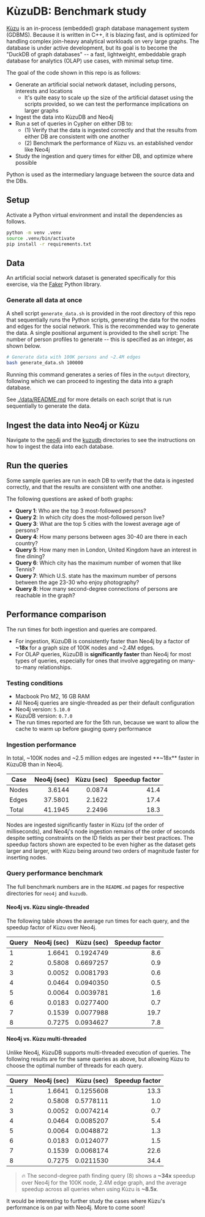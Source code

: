 # KùzuDB: Benchmark study

[Kùzu](https://kuzudb.com/) is an in-process (embedded) graph database management system (GDBMS). Because it is written in C++, it is blazing fast, and is optimized for handling complex join-heavy analytical workloads on very large graphs. The database is under active development, but its goal is to become the "DuckDB of graph databases" -- a fast, lightweight, embeddable graph database for analytics (OLAP) use cases, with minimal setup time.

The goal of the code shown in this repo is as follows:

* Generate an artificial social network dataset, including persons, interests and locations
  * It's quite easy to scale up the size of the artificial dataset using the scripts provided, so we can test the performance implications on larger graphs
* Ingest the data into KùzuDB and Neo4j
* Run a set of queries in Cypher on either DB to:
  * (1) Verify that the data is ingested correctly and that the results from either DB are consistent with one another
  * (2) Benchmark the performance of Kùzu vs. an established vendor like Neo4j
* Study the ingestion and query times for either DB, and optimize where possible

Python is used as the intermediary language between the source data and the DBs.

## Setup

Activate a Python virtual environment and install the dependencies as follows.

```sh
python -m venv .venv
source .venv/bin/activate
pip install -r requirements.txt
```

## Data

An artificial social network dataset is generated specifically for this exercise, via the [Faker](https://faker.readthedocs.io/en/master/) Python library.


### Generate all data at once

A shell script `generate_data.sh` is provided in the root directory of this repo that sequentially runs the Python scripts, generating the data for the nodes and edges for the social network. This is the recommended way to generate the data. A single positional argument is provided to the shell script: The number of person profiles to generate -- this is specified as an integer, as shown below.

```sh
# Generate data with 100K persons and ~2.4M edges
bash generate_data.sh 100000
```

Running this command generates a series of files in the `output` directory, following which we can proceed to ingesting the data into a graph database.

See [./data/README.md](./data/README.md) for more details on each script that is run sequentially to generate the data.

## Ingest the data into Neo4j or Kùzu

Navigate to the [neo4j](./neo4j) and the [kuzudb](./kuzudb/) directories to see the instructions on how to ingest the data into each database.

## Run the queries

Some sample queries are run in each DB to verify that the data is ingested correctly, and that the results are consistent with one another.

The following questions are asked of both graphs:

* **Query 1**: Who are the top 3 most-followed persons?
* **Query 2**: In which city does the most-followed person live?
* **Query 3**: What are the top 5 cities with the lowest average age of persons?
* **Query 4**: How many persons between ages 30-40 are there in each country?
* **Query 5**: How many men in London, United Kingdom have an interest in fine dining?
* **Query 6**: Which city has the maximum number of women that like Tennis?
* **Query 7**: Which U.S. state has the maximum number of persons between the age 23-30 who enjoy photography?
* **Query 8**: How many second-degree connections of persons are reachable in the graph?

## Performance comparison

The run times for both ingestion and queries are compared.

* For ingestion, KùzuDB is consistently faster than Neo4j by a factor of **~18x** for a graph size of 100K nodes and ~2.4M edges.
* For OLAP queries, KùzuDB is **significantly faster** than Neo4j for most types of queries, especially for ones that involve aggregating on many-to-many relationships.

### Testing conditions

* Macbook Pro M2, 16 GB RAM
* All Neo4j queries are single-threaded as per their default configuration
* Neo4j version: `5.10.0`
* KùzuDB version: `0.7.0`
* The run times reported are for the 5th run, because we want to allow the cache to warm up before gauging query performance

### Ingestion performance

In total, ~100K nodes and ~2.5 million edges are ingested **~18x** faster in KùzuDB than in Neo4j.

Case | Neo4j (sec) | Kùzu (sec) | Speedup factor
--- | ---: | ---: | ---:
Nodes | 3.6144 | 0.0874 | 41.4
Edges | 37.5801 | 2.1622 | 17.4
Total | 41.1945 | 2.2496 | 18.3

Nodes are ingested significantly faster in Kùzu (of the order of milliseconds), and Neo4j's node ingestion remains of the order of seconds despite setting constraints on the ID fields as per their best practices. The speedup factors shown are expected to be even higher as the dataset gets larger and larger, with Kùzu being around two orders of magnitude faster for inserting nodes.

### Query performance benchmark

The full benchmark numbers are in the `README.md` pages for respective directories for `neo4j` and `kuzudb`.


#### Neo4j vs. Kùzu single-threaded

The following table shows the average run times for each query, and the speedup factor of Kùzu over Neo4j.

Query | Neo4j (sec) | Kùzu (sec) | Speedup factor
--- | ---: | ---: | ---:
1 | 1.6641 | 0.1924749 | 8.6
2 | 0.5808 | 0.6697257 | 0.9
3 | 0.0052 | 0.0081793 | 0.6
4 | 0.0464 | 0.0940350 | 0.5
5 | 0.0064 | 0.0039781 | 1.6
6 | 0.0183 | 0.0277400 | 0.7
7 | 0.1539 | 0.0077988 | 19.7
8 | 0.7275 | 0.0934627 | 7.8

#### Neo4j vs. Kùzu multi-threaded

Unlike Neo4j, KùzuDB supports multi-threaded execution of queries. The following results are for the same queries as above, but allowing Kùzu to choose the optimal number of threads for each query.

Query | Neo4j (sec) | Kùzu (sec) | Speedup factor
--- | ---: | ---: | ---:
1 | 1.6641 | 0.1255608 | 13.3
2 | 0.5808 | 0.5778111 | 1.0
3 | 0.0052 | 0.0074214 | 0.7
4 | 0.0464 | 0.0085207 | 5.4
5 | 0.0064 | 0.0048872 | 1.3
6 | 0.0183 | 0.0124077 | 1.5
7 | 0.1539 | 0.0068174 | 22.6
8 | 0.7275 | 0.0211530 | 34.4

> 🔥 The second-degree path finding query (8) shows a **~34x** speedup over Neo4j for the 100K node, 2.4M edge graph, and the average speedup across all queries when using Kùzu is **~8.5x**.

It would be interesting to further study the cases where Kùzu's performance is on par with Neo4j. More to come soon!
